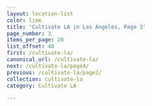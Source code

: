 ```yaml
---
layout: location-list
color: lime
title: 'Cultivate LA in Los Angeles, Page 3'
page_number: 3
items_per_page: 20
list_offset: 40
first: /cultivate-la/
canonical_url: /cultivate-la/
next: /cultivate-la/page4/
previous: /cultivate-la/page2/
collection: cultivate-la
category: Cultivate LA

---
```

